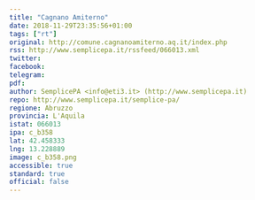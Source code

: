 ```yaml
---
title: "Cagnano Amiterno"
date: 2018-11-29T23:35:56+01:00
tags: ["rt"]
original: http://comune.cagnanoamiterno.aq.it/index.php
rss: http://www.semplicepa.it/rssfeed/066013.xml
twitter: 
facebook: 
telegram: 
pdf: 
author: SemplicePA <info@eti3.it> (http://www.semplicepa.it)
repo: http://www.semplicepa.it/semplice-pa/
regione: Abruzzo
provincia: L'Aquila
istat: 066013
ipa: c_b358
lat: 42.458333
lng: 13.228889
image: c_b358.png
accessible: true
standard: true
official: false
---
```

